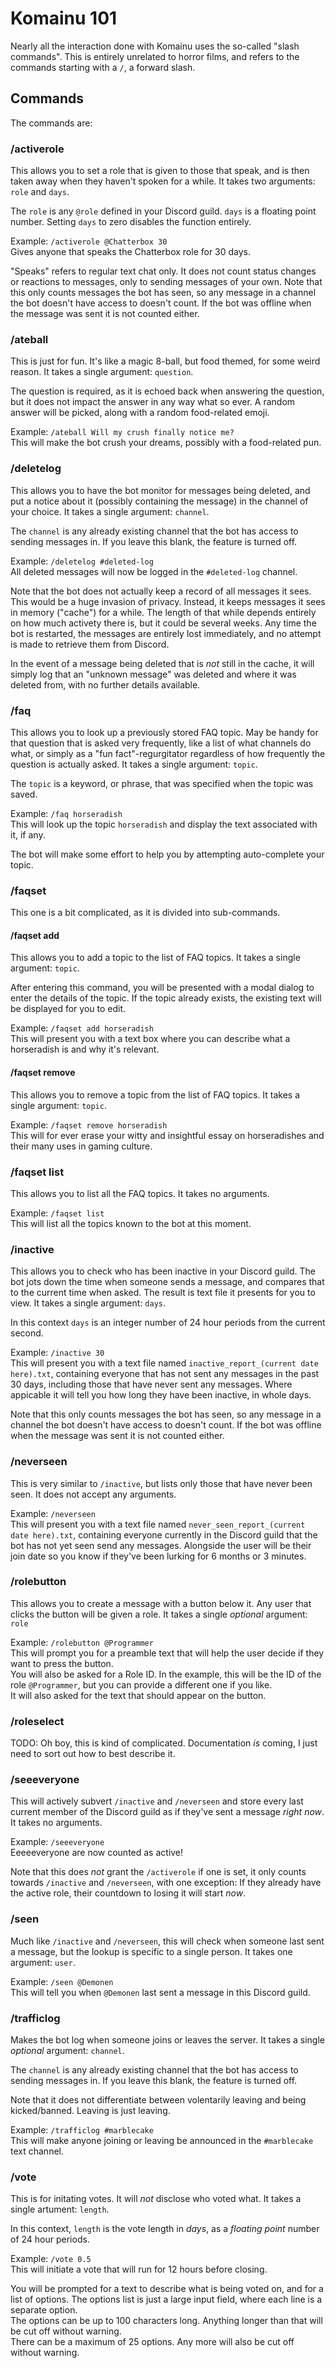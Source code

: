 # Komainu 101

Nearly all the interaction done with Komainu uses the so-called "slash commands". This is entirely unrelated to horror films, and refers to the commands starting with a `/`, a forward slash.

## Commands

The commands are:

### /activerole

This allows you to set a role that is given to those that speak, and is then taken away when they haven't spoken for a while. It takes two arguments: `role` and `days`.

The `role` is any `@role` defined in your Discord guild. `days` is a floating point number. Setting `days` to zero disables the function entirely.

Example:  `/activerole @Chatterbox 30`  
Gives anyone that speaks the Chatterbox role for 30 days.

"Speaks" refers to regular text chat only. It does not count status changes or reactions to messages, only to sending messages of your own. Note that this only counts messages the bot has seen, so any message in a channel the bot doesn't have access to doesn't count. If the bot was offline when the message was sent it is not counted either.

### /ateball

This is just for fun. It's like a magic 8-ball, but food themed, for some weird reason. It takes a single argument: `question`.

The question is required, as it is echoed back when answering the question, but it does not impact the answer in any way what so ever. A random answer will be picked, along with a random food-related emoji.

Example: `/ateball Will my crush finally notice me?`  
This will make the bot crush your dreams, possibly with a food-related pun.

### /deletelog

This allows you to have the bot monitor for messages being deleted, and put a notice about it (possibly containing the message) in the channel of your choice. It takes a single argument:  `channel`.

The `channel` is any already existing channel that the bot has access to sending messages in. If you leave this blank, the feature is turned off.

Example:  `/deletelog #deleted-log`  
All deleted messages will now be logged in the `#deleted-log` channel.

Note that the bot does not actually keep a record of all messages it sees. This would be a huge invasion of privacy. Instead, it keeps messages it sees in memory ("cache") for a while. The length of that while depends entirely on how much activety there is, but it could be several weeks. Any time the bot is restarted, the messages are entirely lost immediately, and no attempt is made to retrieve them from Discord.

In the event of a message being deleted that is *not* still in the cache, it will simply log that an "unknown message" was deleted and where it was deleted from, with no further details available.

### /faq

This allows you to look up a previously stored FAQ topic. May be handy for that question that is asked very frequently, like a list of what channels do what, or simply as a "fun fact"-regurgitator regardless of how frequently the question is actually asked. It takes a single argument:  `topic`.

The `topic` is a keyword, or phrase, that was specified when the topic was saved.

Example: `/faq horseradish`  
This will look up the topic `horseradish` and display the text associated with it, if any.

The bot will make some effort to help you by attempting auto-complete your topic.

### /faqset

This one is a bit complicated, as it is divided into sub-commands.

#### /faqset add

This allows you to add a topic to the list of FAQ topics. It takes a single argument:  `topic`.

After entering this command, you will be presented with a modal dialog to enter the details of the topic. If the topic already exists, the existing text will be displayed for you to edit.

Example:  `/faqset add horseradish`  
This will present you with a text box where you can describe what a horseradish is and why it's relevant.

#### /faqset remove

This allows you to remove a topic from the list of FAQ topics. It takes a single argument: `topic`.

Example: `/faqset remove horseradish`  
This will for ever erase your witty and insightful essay on horseradishes and their many uses in gaming culture.

### /faqset list

This allows you to list all the FAQ topics. It takes no arguments.

Example: `/faqset list`  
This will list all the topics known to the bot at this moment.

### /inactive

This allows you to check who has been inactive in your Discord guild. The bot jots down the time when someone sends a message, and compares that to the current time when asked. The result is text file it presents for you to view. It takes a single argument: `days`.

In this context `days` is an integer number of 24 hour periods from the current second.

Example: `/inactive 30`  
This will present you with a text file named `inactive_report_(current date here).txt`, containing everyone that has not sent any messages in the past 30 days, including those that have never sent any messages. Where appicable it will tell you how long they have been inactive, in whole days.

Note that this only counts messages the bot has seen, so any message in a channel the bot doesn't have access to doesn't count. If the bot was offline when the message was sent it is not counted either.

### /neverseen

This is very similar to `/inactive`, but lists only those that have never been seen. It does not accept any arguments.

Example:  `/neverseen`  
This will present you with a text file named `never_seen_report_(current date here).txt`, containing everyone currently in the Discord guild that the bot has not yet seen send any messages. Alongside the user will be their join date so you know if they've been lurking for 6 months or 3 minutes.

### /rolebutton

This allows you to create a message with a button below it. Any user that clicks the button will be given a role. It takes a single *optional* argument: `role`

Example: `/rolebutton @Programmer`  
This will prompt you for a preamble text that will help the user decide if they want to press the button.  
You will also be asked for a Role ID. In the example, this will be the ID of the role `@Programmer`, but you can provide a different one if you like.  
It will also asked for the text that should appear on the button.

### /roleselect

TODO: Oh boy, this is kind of complicated. Documentation *is* coming, I just need to sort out how to best describe it.

### /seeeveryone

This will actively subvert `/inactive` and `/neverseen` and store every last current member of the Discord guild as if they've sent a message *right now*. It takes no arguments.

Example:  `/seeeveryone`  
Eeeeeveryone are now counted as active!

Note that this does *not* grant the `/activerole` if one is set, it only counts towards `/inactive` and `/neverseen`, with one exception:  If they already have the active role, their countdown to losing it will start *now*.

### /seen

Much like `/inactive` and `/neverseen`, this will check when someone last sent a message, but the lookup is specific to a single person. It takes one argument: `user`.

Example: `/seen @Demonen`  
This will tell you when `@Demonen` last sent a message in this Discord guild.

### /trafficlog

Makes the bot log when someone joins or leaves the server. It takes a single *optional* argument:  `channel`.  

The `channel` is any already existing channel that the bot has access to sending messages in. If you leave this blank, the feature is turned off.

Note that it does not differentiate between volentarily leaving and being kicked/banned. Leaving is just leaving.

Example: `/trafficlog #marblecake`  
This will make anyone joining or leaving be announced in the `#marblecake` text channel.

### /vote

This is for initating votes. It will *not* disclose who voted what. It takes a single artument:  `length`.

In this context, `length` is the vote length in *days*, as a *floating point* number of 24 hour periods.

Example: `/vote 0.5`  
This will initiate a vote that will run for 12 hours before closing.

You will be prompted for a text to describe what is being voted on, and for a list of options. The options list is just a large input field, where each line is a separate option.  
The options can be up to 100 characters long. Anything longer than that will be cut off without warning.  
There can be a maximum of 25 options. Any more will also be cut off without warning.
